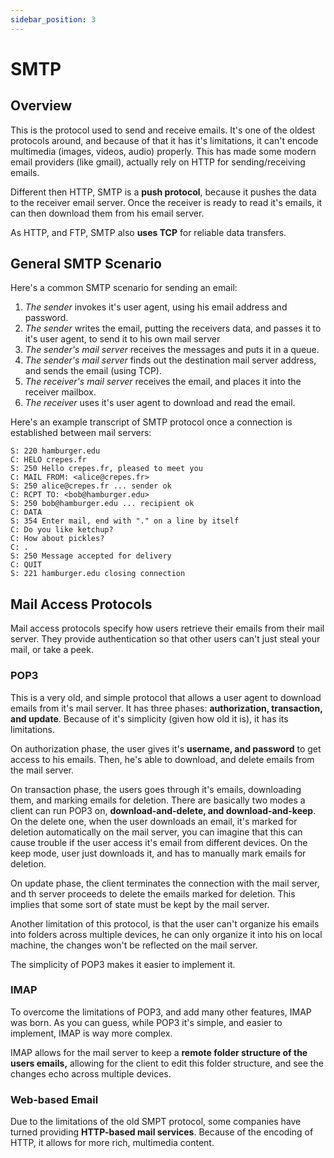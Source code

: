 ```yaml
---
sidebar_position: 3
---
```


# SMTP

## Overview

This is the protocol used to send and receive emails. It's one of the oldest protocols around, and because of that it has it's limitations, it can't encode multimedia (images, videos, audio) properly. This has made some modern email providers (like gmail), actually rely on HTTP for sending/receiving emails.

Different then HTTP, SMTP is a **push protocol**, because it pushes the data to the receiver email server. Once the receiver is ready to read it's emails, it can then download them from his email server.

As HTTP, and FTP, SMTP also **uses TCP** for reliable data transfers.

## General SMTP Scenario

Here's a common SMTP scenario for sending an email:

1. _The sender_ invokes it's user agent, using his email address and password.
2. _The sender_ writes the email, putting the receivers data, and passes it to it's user agent, to send it to his own mail server
3. _The sender's mail server_ receives the messages and puts it in a queue.
4. _The sender's mail server_ finds out the destination mail server address, and sends the email (using TCP).
5. _The receiver's mail server_ receives the email, and places it into the receiver mailbox.
6. _The receiver_ uses it's user agent to download and read the email.

Here's an example transcript of SMTP protocol once a connection is established between mail servers:

```
S: 220 hamburger.edu
C: HELO crepes.fr
S: 250 Hello crepes.fr, pleased to meet you
C: MAIL FROM: <alice@crepes.fr>
S: 250 alice@crepes.fr ... sender ok
C: RCPT TO: <bob@hamburger.edu>
S: 250 bob@hamburger.edu ... recipient ok
C: DATA
S: 354 Enter mail, end with "." on a line by itself
C: Do you like ketchup?
C: How about pickles?
C: .
S: 250 Message accepted for delivery
C: QUIT
S: 221 hamburger.edu closing connection
```

## Mail Access Protocols

Mail access protocols specify how users retrieve their emails from their mail server. They provide authentication so that other users can't just steal your mail, or take a peek.

### POP3

This is a very old, and simple protocol that allows a user agent to download emails from it's mail server. It has three phases: **authorization, transaction, and update**. Because of it's simplicity (given how old it is), it has its limitations.

On authorization phase, the user gives it's **username, and password** to get access to his emails. Then, he's able to download, and delete emails from the mail server.

On transaction phase, the users goes through it's emails, downloading them, and marking emails for deletion. There are basically two modes a client can run POP3 on, **download-and-delete, and download-and-keep**. On the delete one, when the user downloads an email, it's marked for deletion automatically on the mail server, you can imagine that this can cause trouble if the user access it's email from different devices. On the keep mode, user just downloads it, and has to manually mark emails for deletion.

On update phase, the client terminates the connection with the mail server, and th server proceeds to delete the emails marked for deletion. This implies that some sort of state must be kept by the mail server.

Another limitation of this protocol, is that the user can't organize his emails into folders across multiple devices, he can only organize it into his on local machine, the changes won't be reflected on the mail server.

The simplicity of POP3 makes it easier to implement it.

### IMAP

To overcome the limitations of POP3, and add many other features, IMAP was born. As you can guess, while POP3 it's simple, and easier to implement, IMAP is way more complex.

IMAP allows for the mail server to keep a **remote folder structure of the users emails,** allowing for the client to edit this folder structure, and see the changes echo across multiple devices.

### Web-based Email

Due to the limitations of the old SMPT protocol, some companies have turned providing **HTTP-based mail services**. Because of the encoding of HTTP, it allows for more rich, multimedia content.
